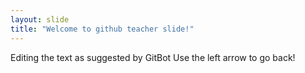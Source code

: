 ```yaml
---
layout: slide
title: "Welcome to github teacher slide!"
---
```

Editing the text as suggested by GitBot
Use the left arrow to go back!

